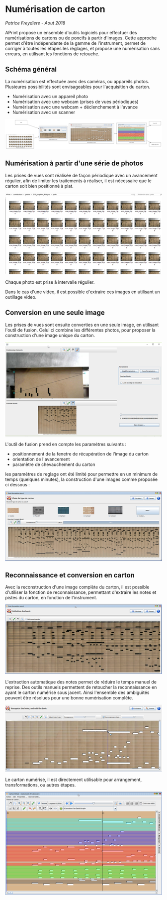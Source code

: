 # Numérisation de carton

*Patrice Freydiere - Aout 2018*

APrint propose un ensemble d'outils logiciels pour effectuer des numérisations de cartons ou de poncifs à partir d'images. Cette approche permet d'être indépendante de la gamme de l'instrument, permet de corriger à toutes les étapes les réglages, et propose une numérisation sans erreurs, en utilisant les fonctions de retouche.



## Schéma général

La numérisation est effectuée avec des caméras, ou appareils photos. Plusieures possibilités sont envisageables pour l'acquisition du carton.

- Numérisation avec un appareil photo
- Numérisation avec une webcam (prises de vues périodiques)
- Numérisation avec une webcam + déclenchement à l'avance
- Numérisation avec un scanner



![](images/schema.png)



## Numérisation à partir d'une série de photos

Les prises de vues sont réalisée de façon périodique avec un avancement régulier, afin de limiter les traitements à réaliser, il est nécessaire que le carton soit bien positionné à plat.

![](images/list-images.png)



Chaque photo est prise à intervalle régulier.

Dans le cas d'une video, il est possible d'extraire ces images en utilisant un outillage video.



## Conversion en une seule image

Les prises de vues sont ensuite converties en une seule image,  en utilisant l'outil de fusion. Celui ci combine les différentes photos, pour proposer la construction d'une image unique du carton.

![](images/merge-images.png)

L'outil de fusion prend en compte les paramètres suivants :

- positionnement de la fenetre de récupération de l'image du carton
- orientation de l'avancement
- paramètre de chevauchement du carton

les paramètres de reglage ont été limité pour permettre en un minimum de temps (quelques minutes), la construction d'une images comme proposée ci dessous :

![img](images/recognition.png)



## Reconnaissance et conversion en carton

Avec la reconstruction d'une image complète du carton, il est possible d'utiliser la fonction de  reconnaissance, permettant d'extraire les notes et pistes du carton, en fonction de l'instrument.

![](images/recognition2.png)



L'extraction automatique des notes permet de réduire le temps manuel de reprise. Des outils manuels permettent de retoucher la reconnaissance en ayant le carton numérisé sous jacent. Ainsi l'ensemble des ambiguïtés peuvent être résolues pour une bonne numérisation complète.

![](images/automatic-recognition.png)



Le carton numérisé, il est directement utilisable pour arrangement, transformations, ou autres étapes.

![](images/book.png)


